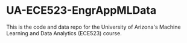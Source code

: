 # UA-ECE523-EngrAppMLData
This is the code and data repo for the University of Arizona's Machine Learning and Data Analytics (ECE523) course.
